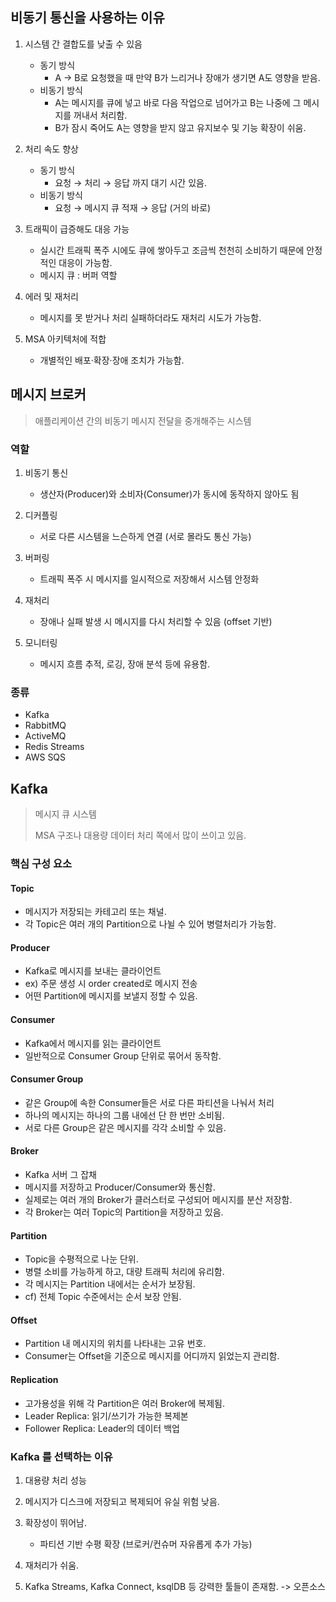 ## 비동기 통신을 사용하는 이유

1. 시스템 간 결합도를 낮출 수 있음
   - 동기 방식
     - A → B로 요청했을 때 만약 B가 느리거나 장애가 생기면 A도 영향을 받음.
   - 비동기 방식
     - A는 메시지를 큐에 넣고 바로 다음 작업으로 넘어가고 B는 나중에 그 메시지를 꺼내서 처리함.
     - B가 잠시 죽어도 A는 영향을 받지 않고 유지보수 및 기능 확장이 쉬움.

2. 처리 속도 향상 
   - 동기 방식
     - 요청 → 처리 → 응답 까지 대기 시간 있음.
   - 비동기 방식
     - 요청 → 메시지 큐 적재 → 응답 (거의 바로)

3. 트래픽이 급증해도 대응 가능
   - 실시간 트래픽 폭주 시에도 큐에 쌓아두고 조금씩 천천히 소비하기 때문에 안정적인 대응이 가능함.
   - 메시지 큐 : 버퍼 역할
  
4. 에러 및 재처리
   - 메시지를 못 받거나 처리 실패하더라도 재처리 시도가 가능함.
  
5. MSA 아키텍처에 적합
   - 개별적인 배포·확장·장애 조치가 가능함.
  
## 메시지 브로커
> 애플리케이션 간의 비동기 메시지 전달을 중개해주는 시스템

### 역할

1. 비동기 통신
   - 생산자(Producer)와 소비자(Consumer)가 동시에 동작하지 않아도 됨

2. 디커플링
   - 서로 다른 시스템을 느슨하게 연결 (서로 몰라도 통신 가능)
  
3. 버퍼링
   - 트래픽 폭주 시 메시지를 일시적으로 저장해서 시스템 안정화
  
4. 재처리
   - 장애나 실패 발생 시 메시지를 다시 처리할 수 있음 (offset 기반)

5. 모니터링
   - 메시지 흐름 추적, 로깅, 장애 분석 등에 유용함.
  
### 종류
- Kafka
- RabbitMQ
- ActiveMQ
- Redis Streams
- AWS SQS
  

## Kafka 
> 메시지 큐 시스템
> 
> MSA 구조나 대용량 데이터 처리 쪽에서 많이 쓰이고 있음.

### 핵심 구성 요소 

#### Topic
- 메시지가 저장되는 카테고리 또는 채널.
- 각 Topic은 여러 개의 Partition으로 나뉠 수 있어 병렬처리가 가능함.

#### Producer
- Kafka로 메시지를 보내는 클라이언트
- ex) 주문 생성 시 order created로 메시지 전송
- 어떤 Partition에 메시지를 보낼지 정할 수 있음.

#### Consumer
- Kafka에서 메시지를 읽는 클라이언트
- 일반적으로 Consumer Group 단위로 묶어서 동작함.

#### Consumer Group 
- 같은 Group에 속한 Consumer들은 서로 다른 파티션을 나눠서 처리
- 하나의 메시지는 하나의 그룹 내에선 단 한 번만 소비됨.
- 서로 다른 Group은 같은 메시지를 각각 소비할 수 있음.

#### Broker
- Kafka 서버 그 잡채
- 메시지를 저장하고 Producer/Consumer와 통신함.
- 실제로는 여러 개의 Broker가 클러스터로 구성되어 메시지를 분산 저장함.
- 각 Broker는 여러 Topic의 Partition을 저장하고 있음.

#### Partition
- Topic을 수평적으로 나눈 단위.
- 병렬 소비를 가능하게 하고, 대량 트래픽 처리에 유리함.
- 각 메시지는 Partition 내에서는 순서가 보장됨.
- cf) 전체 Topic 수준에서는 순서 보장 안됨.

#### Offset
- Partition 내 메시지의 위치를 나타내는 고유 번호.
- Consumer는 Offset을 기준으로 메시지를 어디까지 읽었는지 관리함.

#### Replication
- 고가용성을 위해 각 Partition은 여러 Broker에 복제됨.
- Leader Replica: 읽기/쓰기가 가능한 복제본
- Follower Replica: Leader의 데이터 백업


### Kafka 를 선택하는 이유

1. 대용량 처리 성능

2. 메시지가 디스크에 저장되고 복제되어 유실 위험 낮음.

3. 확장성이 뛰어남.
   - 파티션 기반 수평 확장 (브로커/컨슈머 자유롭게 추가 가능)

4. 재처리가 쉬움.

5. Kafka Streams, Kafka Connect, ksqlDB 등 강력한 툴들이 존재함. -> 오픈소스

